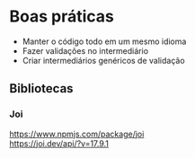 # Boas práticas

* Manter o código todo em um mesmo idioma
* Fazer validações no intermediário
* Criar intermediários genéricos de validação

## Bibliotecas

### Joi
https://www.npmjs.com/package/joi <br>
https://joi.dev/api/?v=17.9.1
